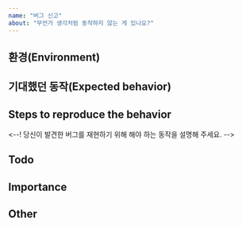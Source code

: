 ```yaml
---
name: "버그 신고"
about: "무언가 생각처럼 동작하지 않는 게 있나요?"
---
```


## 환경(Environment)


## 기대했던 동작(Expected behavior)
<!-- 당신이 기대했던 것이 무엇인가요?
     여기에 당신이 시도했던 기능이 분명 동작했어야 하는 모습을 설명해 주세요. -->

## Steps to reproduce the behavior
<--! 당신이 발견한 버그를 재현하기 위해 해야 하는 동작을 설명해 주세요. -->

## Todo
<!--  이슈를 해결하기 위해 필요한 하위 task list가 있으면 남겨주세요
      이 때, 체크박스로 작성해주시면 더 좋습니다 -->

## Importance
<!-- 요청 사항의 시급성에 대해 알려주세요 -->

## Other
<!-- 코드 snippet이나 샘플 파일, 스크린샷 등
     문제를 하결하는 데 필요한 다양한 자료를 추가해 주세요. -->
